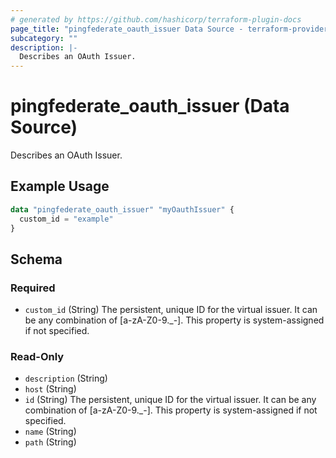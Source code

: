 ```yaml
---
# generated by https://github.com/hashicorp/terraform-plugin-docs
page_title: "pingfederate_oauth_issuer Data Source - terraform-provider-pingfederate"
subcategory: ""
description: |-
  Describes an OAuth Issuer.
---
```


# pingfederate_oauth_issuer (Data Source)

Describes an OAuth Issuer.

## Example Usage

```terraform
data "pingfederate_oauth_issuer" "myOauthIssuer" {
  custom_id = "example"
}
```

<!-- schema generated by tfplugindocs -->
## Schema

### Required

- `custom_id` (String) The persistent, unique ID for the virtual issuer. It can be any combination of [a-zA-Z0-9._-]. This property is system-assigned if not specified.

### Read-Only

- `description` (String)
- `host` (String)
- `id` (String) The persistent, unique ID for the virtual issuer. It can be any combination of [a-zA-Z0-9._-]. This property is system-assigned if not specified.
- `name` (String)
- `path` (String)
